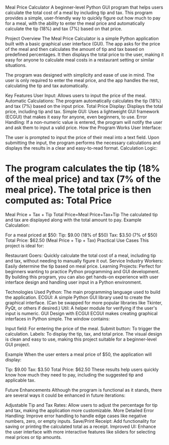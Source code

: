 Meal Price Calculator
A beginner-level Python GUI program that helps users calculate the total cost of a meal by including tip and tax. This program provides a simple, user-friendly way to quickly figure out how much to pay for a meal, with the ability to enter the meal price and automatically calculate the tip (18%) and tax (7%) based on that price.

Project Overview
The Meal Price Calculator is a simple Python application built with a basic graphical user interface (GUI). The app asks for the price of the meal and then calculates the amount of tip and tax based on predefined percentages. It then displays the total price to the user, making it easy for anyone to calculate meal costs in a restaurant setting or similar situations.

The program was designed with simplicity and ease of use in mind. The user is only required to enter the meal price, and the app handles the rest, calculating the tip and tax automatically.

Key Features
User Input: Allows users to input the price of the meal.
Automatic Calculations: The program automatically calculates the tip (18%) and tax (7%) based on the input price.
Total Price Display: Displays the total price, including tip and tax.
Simple GUI: Uses a lightweight GUI framework (ECGUI) that makes it easy for anyone, even beginners, to use.
Error Handling: If a non-numeric value is entered, the program will notify the user and ask them to input a valid price.
How the Program Works
User Interface:

The user is prompted to input the price of their meal into a text field.
Upon submitting the input, the program performs the necessary calculations and displays the results in a clear and easy-to-read format.
Calculation Logic:

The program calculates the tip (18% of the meal price) and tax (7% of the meal price).
The total price is then computed as:
Total Price
=
Meal Price
+
Tax
+
Tip
Total Price=Meal Price+Tax+Tip
The calculated tip and tax are displayed along with the total amount to pay.
Example Calculation:

For a meal priced at $50:
Tip: $9.00 (18% of $50)
Tax: $3.50 (7% of $50)
Total Price: $62.50 (Meal Price + Tip + Tax)
Practical Use Cases
This project is ideal for:

Restaurant Goers: Quickly calculate the total cost of a meal, including tip and tax, without needing to manually figure it out.
Service Industry Workers: Easily determine the tip based on meal price.
Learning Projects: Perfect for beginners wanting to practice Python programming and GUI development.
By building this program, you can also get hands-on experience with user interface design and handling user input in a Python environment.

Technologies Used
Python: The main programming language used to build the application.
ECGUI: A simple Python GUI library used to create the graphical interface. (Can be swapped for more popular libraries like Tkinter, PyQt, or others if desired.)
Util: A helper module for verifying if the user's input is numeric.
GUI Design with ECGUI
ECGUI makes creating graphical interfaces in Python simple. The window contains:

Input field: For entering the price of the meal.
Submit button: To trigger the calculation.
Labels: To display the tip, tax, and total price.
The visual design is clean and easy to use, making this project suitable for a beginner-level GUI project.

Example
When the user enters a meal price of $50, the application will display:

Tip: $9.00
Tax: $3.50
Total Price: $62.50
These results help users quickly know how much they need to pay, including the suggested tip and applicable tax.

Future Enhancements
Although the program is functional as it stands, there are several ways it could be enhanced in future iterations:

Adjustable Tip and Tax Rates: Allow users to adjust the percentage for tip and tax, making the application more customizable.
More Detailed Error Handling: Improve error handling to handle edge cases like negative numbers, zero, or empty inputs.
Save/Print Receipt: Add functionality for saving or printing the calculated total as a receipt.
Improved UI: Enhance the user interface with more interactive features like sliders for selecting meal prices or tip amounts.
